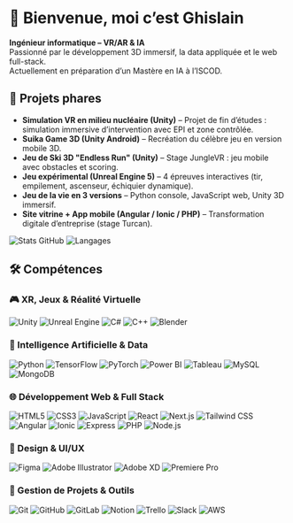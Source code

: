 # 👋 Bienvenue, moi c’est Ghislain

**Ingénieur informatique – VR/AR & IA**  
Passionné par le développement 3D immersif, la data appliquée et le web full-stack.  
Actuellement en préparation d’un Mastère en IA à l’ISCOD.

## 🚀 Projets phares

- **Simulation VR en milieu nucléaire (Unity)** – Projet de fin d’études : simulation immersive d’intervention avec EPI et zone contrôlée.
- **Suika Game 3D (Unity Android)** – Recréation du célèbre jeu en version mobile 3D.
- **Jeu de Ski 3D "Endless Run" (Unity)** – Stage JungleVR : jeu mobile avec obstacles et scoring.
- **Jeu expérimental (Unreal Engine 5)** – 4 épreuves interactives (tir, empilement, ascenseur, échiquier dynamique).
- **Jeu de la vie en 3 versions** – Python console, JavaScript web, Unity 3D immersif.
- **Site vitrine + App mobile (Angular / Ionic / PHP)** – Transformation digitale d’entreprise (stage Turcan).

![Stats GitHub](https://github-readme-stats.vercel.app/api?username=levreaug&show_icons=true&theme=dark)
![Langages](https://github-readme-stats.vercel.app/api/top-langs/?username=levreaug&layout=compact&theme=dark)



## 🛠️ Compétences

### 🎮 XR, Jeux & Réalité Virtuelle
![Unity](https://img.shields.io/badge/Unity-100000?style=flat&logo=unity&logoColor=white)
![Unreal Engine](https://img.shields.io/badge/Unreal%20Engine-313131?style=flat&logo=unrealengine&logoColor=white)
![C#](https://img.shields.io/badge/C%23-239120?style=flat&logo=c-sharp&logoColor=white)
![C++](https://img.shields.io/badge/C++-00599C?style=flat&logo=cplusplus&logoColor=white)
![Blender](https://img.shields.io/badge/Blender-F5792A?style=flat&logo=blender&logoColor=white)

### 🤖 Intelligence Artificielle & Data
![Python](https://img.shields.io/badge/Python-3776AB?style=flat&logo=python&logoColor=white)
![TensorFlow](https://img.shields.io/badge/TensorFlow-FF6F00?style=flat&logo=tensorflow&logoColor=white)
![PyTorch](https://img.shields.io/badge/PyTorch-EE4C2C?style=flat&logo=pytorch&logoColor=white)
![Power BI](https://img.shields.io/badge/Power%20BI-F2C811?style=flat&logo=powerbi&logoColor=black)
![Tableau](https://img.shields.io/badge/Tableau-E97627?style=flat&logo=tableau&logoColor=white)
![MySQL](https://img.shields.io/badge/MySQL-4479A1?style=flat&logo=mysql&logoColor=white)
![MongoDB](https://img.shields.io/badge/MongoDB-47A248?style=flat&logo=mongodb&logoColor=white)

### 🌐 Développement Web & Full Stack
![HTML5](https://img.shields.io/badge/HTML5-E34F26?style=flat&logo=html5&logoColor=white)
![CSS3](https://img.shields.io/badge/CSS3-1572B6?style=flat&logo=css3&logoColor=white)
![JavaScript](https://img.shields.io/badge/JavaScript-F7DF1E?style=flat&logo=javascript&logoColor=black)
![React](https://img.shields.io/badge/React-20232A?style=flat&logo=react&logoColor=61DAFB)
![Next.js](https://img.shields.io/badge/Next.js-000000?style=flat&logo=nextdotjs&logoColor=white)
![Tailwind CSS](https://img.shields.io/badge/Tailwind_CSS-06B6D4?style=flat&logo=tailwindcss&logoColor=white)
![Angular](https://img.shields.io/badge/Angular-DD0031?style=flat&logo=angular&logoColor=white)
![Ionic](https://img.shields.io/badge/Ionic-3880FF?style=flat&logo=ionic&logoColor=white)
![Express](https://img.shields.io/badge/Express-000000?style=flat&logo=express&logoColor=white)
![PHP](https://img.shields.io/badge/PHP-777BB4?style=flat&logo=php&logoColor=white)
![Node.js](https://img.shields.io/badge/Node.js-339933?style=flat&logo=nodedotjs&logoColor=white)

### 🎨 Design & UI/UX
![Figma](https://img.shields.io/badge/Figma-F24E1E?style=flat&logo=figma&logoColor=white)
![Adobe Illustrator](https://img.shields.io/badge/Illustrator-FF9A00?style=flat&logo=adobeillustrator&logoColor=white)
![Adobe XD](https://img.shields.io/badge/Adobe%20XD-FF61F6?style=flat&logo=adobexd&logoColor=white)
![Premiere Pro](https://img.shields.io/badge/Premiere%20Pro-9999FF?style=flat&logo=adobepremierepro&logoColor=white)

### 📂 Gestion de Projets & Outils
![Git](https://img.shields.io/badge/Git-F05032?style=flat&logo=git&logoColor=white)
![GitHub](https://img.shields.io/badge/GitHub-181717?style=flat&logo=github&logoColor=white)
![GitLab](https://img.shields.io/badge/GitLab-FC6D26?style=flat&logo=gitlab&logoColor=white)
![Notion](https://img.shields.io/badge/Notion-000000?style=flat&logo=notion&logoColor=white)
![Trello](https://img.shields.io/badge/Trello-0052CC?style=flat&logo=trello&logoColor=white)
![Slack](https://img.shields.io/badge/Slack-4A154B?style=flat&logo=slack&logoColor=white)
![AWS](https://img.shields.io/badge/AWS-232F3E?style=flat&logo=amazonaws&logoColor=white)
